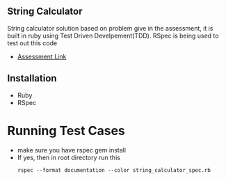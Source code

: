 ## String Calculator 
String calculator solution based on problem give in the assessment, it is built in ruby using Test Driven Develpement(TDD). RSpec is being used to test out this code
- [Assessment Link](https://blog.incubyte.co/blog/tdd-assessment/)

## Installation
- Ruby
- RSpec

# Running Test Cases
- make sure you have rspec gem install
- If yes, then in root directory run this
    ```
    rspec --format documentation --color string_calculator_spec.rb 
    ```